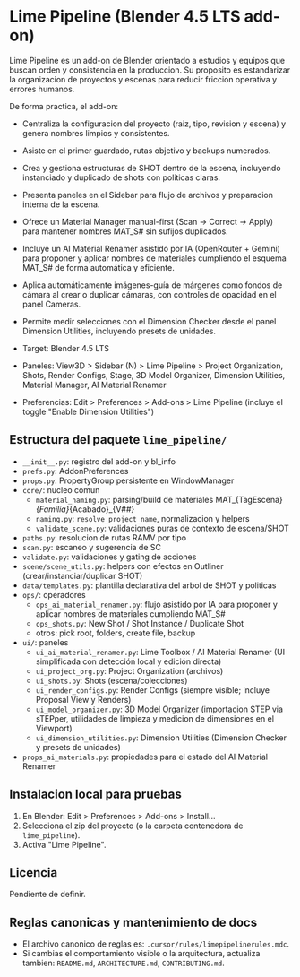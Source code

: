 # Lime Pipeline (Blender 4.5 LTS add-on)

Lime Pipeline es un add-on de Blender orientado a estudios y equipos que buscan orden y consistencia en la produccion. Su proposito es estandarizar la organizacion de proyectos y escenas para reducir friccion operativa y errores humanos.

De forma practica, el add-on:
- Centraliza la configuracion del proyecto (raiz, tipo, revision y escena) y genera nombres limpios y consistentes.
- Asiste en el primer guardado, rutas objetivo y backups numerados.
- Crea y gestiona estructuras de SHOT dentro de la escena, incluyendo instanciado y duplicado de shots con politicas claras.
- Presenta paneles en el Sidebar para flujo de archivos y preparacion interna de la escena.
- Ofrece un Material Manager manual-first (Scan -> Correct -> Apply) para mantener nombres MAT_S# sin sufijos duplicados.
- Incluye un AI Material Renamer asistido por IA (OpenRouter + Gemini) para proponer y aplicar nombres de materiales cumpliendo el esquema MAT_S# de forma automática y eficiente.
- Aplica automáticamente imágenes-guía de márgenes como fondos de cámara al crear o duplicar cámaras, con controles de opacidad en el panel Cameras.
- Permite medir selecciones con el Dimension Checker desde el panel Dimension Utilities, incluyendo presets de unidades.

- Target: Blender 4.5 LTS
- Paneles: View3D > Sidebar (N) > Lime Pipeline > Project Organization, Shots, Render Configs, Stage, 3D Model Organizer, Dimension Utilities, Material Manager, AI Material Renamer
- Preferencias: Edit > Preferences > Add-ons > Lime Pipeline (incluye el toggle "Enable Dimension Utilities")

## Estructura del paquete `lime_pipeline/`

- `__init__.py`: registro del add-on y bl_info
- `prefs.py`: AddonPreferences
- `props.py`: PropertyGroup persistente en WindowManager
- `core/`: nucleo comun
  - `material_naming.py`: parsing/build de materiales MAT_{TagEscena}_{Familia}_{Acabado}_{V##}
  - `naming.py`: `resolve_project_name`, normalizacion y helpers
  - `validate_scene.py`: validaciones puras de contexto de escena/SHOT
- `paths.py`: resolucion de rutas RAMV por tipo
- `scan.py`: escaneo y sugerencia de SC
- `validate.py`: validaciones y gating de acciones
- `scene/scene_utils.py`: helpers con efectos en Outliner (crear/instanciar/duplicar SHOT)
- `data/templates.py`: plantilla declarativa del arbol de SHOT y politicas
- `ops/`: operadores
  - `ops_ai_material_renamer.py`: flujo asistido por IA para proponer y aplicar nombres de materiales cumpliendo MAT_S#
  - `ops_shots.py`: New Shot / Shot Instance / Duplicate Shot
  - otros: pick root, folders, create file, backup
- `ui/`: paneles
  - `ui_ai_material_renamer.py`: Lime Toolbox / AI Material Renamer (UI simplificada con detección local y edición directa)
  - `ui_project_org.py`: Project Organization (archivos)
  - `ui_shots.py`: Shots (escena/colecciones)
  - `ui_render_configs.py`: Render Configs (siempre visible; incluye Proposal View y Renders)
  - `ui_model_organizer.py`: 3D Model Organizer (importacion STEP via sTEPper, utilidades de limpieza y medicion de dimensiones en el Viewport)
  - `ui_dimension_utilities.py`: Dimension Utilities (Dimension Checker y presets de unidades)
- `props_ai_materials.py`: propiedades para el estado del AI Material Renamer

## Instalacion local para pruebas

1. En Blender: Edit > Preferences > Add-ons > Install...
2. Selecciona el zip del proyecto (o la carpeta contenedora de `lime_pipeline`).
3. Activa "Lime Pipeline".

## Licencia

Pendiente de definir.

## Reglas canonicas y mantenimiento de docs
- El archivo canonico de reglas es: `.cursor/rules/limepipelinerules.mdc`.
- Si cambias el comportamiento visible o la arquitectura, actualiza tambien: `README.md`, `ARCHITECTURE.md`, `CONTRIBUTING.md`.
